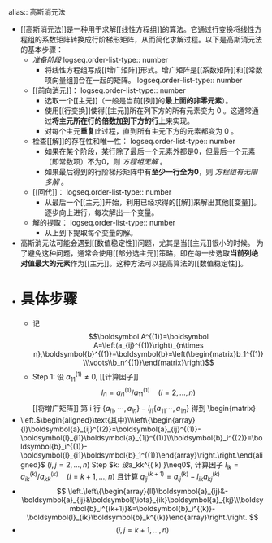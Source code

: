 alias:: 高斯消元法

- [[高斯消元法]]是一种用于求解[[线性方程组]]的算法。它通过行变换将线性方程组的系数矩阵转换成行阶梯形矩阵，从而简化求解过程。以下是高斯消元法的基本步骤：
	- *准备阶段* 
	  logseq.order-list-type:: number
		- 将线性方程组写成[[增广矩阵]]形式。增广矩阵是[[系数矩阵]]和[[常数项向量组]]合在一起的矩阵。
		  logseq.order-list-type:: number
	- [[前向消元]]：
	  logseq.order-list-type:: number
		- 选取一个[[主元]]（一般是当前[[列]]的**最上面的非零元素**）。
		- 使用[[行变换]]使得[[主元]]所在列下方的所有元素变为 0 。这通常通过**将主元所在行的倍数加到下方的行上**来实现。
		- 对每个主元**重复**此过程，直到所有主元下方的元素都变为 0 。
	- 检查[[解]]的存在性和唯一性：
	  logseq.order-list-type:: number
		- 如果在某个阶段，某行除了最后一个元素外都是0，但最后一个元素（即常数项）不为0，则 *方程组无解* 。
		- 如果最后得到的行阶梯形矩阵中有**至少一行全为0**，则 *方程组有无限多解* 。
	- [[回代]]：
	  logseq.order-list-type:: number
		- 从最后一个[[主元]]开始，利用已经求得的[[解]]来解出其他[[变量]]。
		  逐步向上进行，每次解出一个变量。
	- 解的提取：
	  logseq.order-list-type:: number
		- 从上到下提取每个变量的解。
- 高斯消元法可能会遇到[[数值稳定性]]问题，尤其是当[[主元]]很小的时候。
  为了避免这种问题，通常会使用[[部分选主元]]策略，即在每一步选取**当前列绝对值最大的元素**作为[[主元]]。这种方法可以提高算法的[[数值稳定性]]。
- # 具体步骤
	- 记 
	  $$\boldsymbol A^{(1)}=\boldsymbol A=\left(a_{ij}^{(1)}\right)_{n\times n},\boldsymbol{b}^{(1)}=\boldsymbol{b}=\left(\begin{matrix}b_1^{(1)}\\\vdots\\b_n^{(1)}\end{matrix}\right)$$
	- Step 1: 设 $a_{11}^{(1)}\neq0$, [[计算因子]] 
	  $$l_{i1}=a_{i1}^{(1)}/a_{11}^{(1)}\quad(i=2,...,n)$$ 
	  [[将增广矩阵]] 第 i 行
	   $\{a_{i1},\cdots,a_{in}\} - l_{i1} \{a_{11}\cdots,a_{1n}\}$
	  得到
	  \begin{matrix}
- \left.$\begin{aligned}\text{其中}\\\left\{\begin{array}{l}\boldsymbol{a}_{ij}^{(2)}=\boldsymbol{a}_{ij}^{(1)}-\boldsymbol{l}_{i1}\boldsymbol{a}_{1j}^{(1)}\\\boldsymbol{b}_i^{(2)}=\boldsymbol{b}_i^{(1)}-\boldsymbol{l}_{i1}\boldsymbol{b}_1^{(1)}\end{array}\right.\right.\end{aligned}$ 
  $(i,j=2,...,n)$
  Step $k: $设$a_kk^{( k) }\neq0$, 计算因子 $l_{ik}=a_{ik}^{(k)}/a_{kk}^{(k)}\quad(i=k+1,...,n)$ 且计算
  $q_{ij}^{(k+1)}=a_{ij}^{(k)}-l_{ik}a_{kj}^{(k)}$
- $$
  \left.\left\{\begin{array}{ll}\boldsymbol{a}_{ij}&-\boldsymbol{a}_{ij}&\boldsymbol{\iota}_{ik}\boldsymbol{a}_{kj}\\\boldsymbol{b}_i^{(k+1)}&=\boldsymbol{b}_i^{(k)}-\boldsymbol{l}_{ik}\boldsymbol{b}_k^{(k)}\end{array}\right.\right.
  $$
- $$
  (i,j=k+1,...,n)
  $$